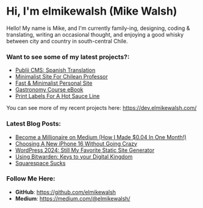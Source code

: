 # Hi, I'm elmikewalsh (Mike Walsh)




Hello! My name is Mike, and I'm currently family-ing, designing, coding & translating, writing an occasional thought, and enjoying a good whisky between city and country in south-central Chile.




### **Want to see some of my latest projects?:**
<!-- PORTFOLIO:START -->
- [Publii CMS: Spanish Translation](https://dev.elmikewalsh.com/publii-cms-spanish-translation/)
- [Minimalist Site For Chilean Professor](https://dev.elmikewalsh.com/minimalist-site-for-chilean-professor/)
- [Fast &amp; Minimalist Personal Site](https://dev.elmikewalsh.com/fast-and-minimalist-personal-site/)
- [Gastronomy Course eBook](https://dev.elmikewalsh.com/ebook-for-a-university-gastronomy-course/)
- [Print Labels For A Hot Sauce Line](https://dev.elmikewalsh.com/print-labels-for-a-hot-sauce-line/)
<!-- PORTFOLIO:END -->


You can see more of my recent projects here: https://dev.elmikewalsh.com/

### **Latest Blog Posts:**
<!-- BLOG-POST-LIST:START -->
- [Become a Millionaire on Medium &lpar;How I Made $0.04 In One Month!&rpar;](https://www.elmikewalsh.com/becom-a-millionaire-on-medium-how-i-made-004-in-one-month/)
- [Choosing A New iPhone 16 Without Going Crazy](https://www.elmikewalsh.com/choosing-a-new-iphone-16-without-going-crazy/)
- [WordPress 2024: Still My Favorite Static Site Generator](https://www.elmikewalsh.com/wordpress-2024-static-website-generator/)
- [Using Bitwarden: Keys to your Digital Kingdom](https://www.elmikewalsh.com/bitwarden-keys-to-your-digital-kingdom/)
- [Squarespace Sucks](https://www.elmikewalsh.com/squarespace-sucks/)
<!-- BLOG-POST-LIST:END -->

### **Follow Me Here:**

- **GitHub**: https://github.com/elmikewalsh
- **Medium**: https://medium.com/@elmikewalsh/

